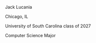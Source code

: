 <p>Jack Lucania
</p>Chicago, IL
</p>University of South Carolina class of 2027
</p>Computer Science Major

<!---
jlucania/jlucania is a ✨ special ✨ repository because its `README.md` (this file) appears on your GitHub profile.
You can click the Preview link to take a look at your changes.
--->
